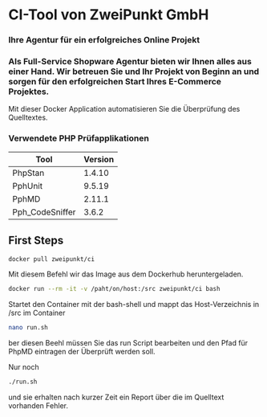 # CI-Tool von ZweiPunkt GmbH

### Ihre Agentur für ein erfolgreiches Online Projekt
### Als Full-Service Shopware Agentur bieten wir Ihnen alles aus einer Hand. Wir betreuen Sie und Ihr Projekt von Beginn an und sorgen für den erfolgreichen Start Ihres E-Commerce Projektes.

Mit dieser Docker Application automatisieren Sie die Überprüfung des Quelltextes.
### Verwendete PHP Prüfapplikationen
Tool | Version
------------ | -------------
PhpStan | 1.4.10
PphUnit | 9.5.19
PphMD | 2.11.1
Pph_CodeSniffer | 3.6.2

## First Steps
```bash
docker pull zweipunkt/ci
```
Mit diesem Befehl wir das Image aus dem Dockerhub heruntergeladen.

```bash
docker run --rm -it -v /paht/on/host:/src zweipunkt/ci bash
```
Startet den Container mit der bash-shell und mappt das Host-Verzeichnis in /src im Container

```bash
nano run.sh
```
ber diesen Beehl müssen Sie das run Script bearbeiten und den Pfad für PhpMD eintragen der Überprüft werden soll.

Nur noch 
```bash
./run.sh
```
und sie erhalten nach kurzer Zeit ein Report über die im Quelltext vorhanden Fehler.
